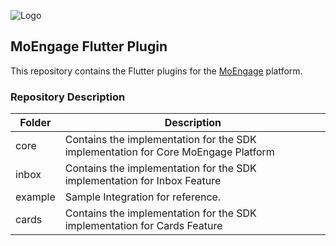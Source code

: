 ![Logo](/.github/logo.png)

## MoEngage Flutter Plugin

This repository contains the Flutter plugins for the [MoEngage](https://www.moengage.com) platform.

### Repository Description

| Folder  | Description                                                                       |
|---------|-----------------------------------------------------------------------------------|
| core    | Contains the implementation for the SDK implementation for Core MoEngage Platform |
| inbox   | Contains the implementation for the SDK implementation for Inbox Feature          |
| example | Sample Integration for reference.                                                 |
| cards   | Contains the implementation for the SDK implementation for Cards Feature          |


